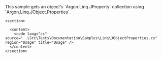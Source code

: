 <?xml version="1.0" encoding="utf-8"?>
<topic id="JObjectProperties" revisionNumber="1">
  <developerConceptualDocument xmlns="http://ddue.schemas.microsoft.com/authoring/2003/5" xmlns:xlink="http://www.w3.org/1999/xlink">This sample gets an object's `Argon.Linq.JProperty`
      collection using `Argon.Linq.JObject.Properties`.

    <section>

      <content>
        <code lang="cs" source="..\Src\Tests\Documentation\Samples\Linq\JObjectProperties.cs" region="Usage" title="Usage" />
      </content>
    </section>